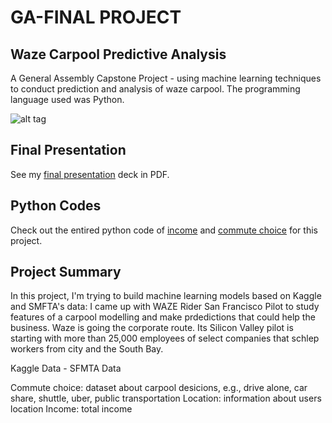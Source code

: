 # GA-FINAL PROJECT

## Waze Carpool Predictive Analysis

A General Assembly Capstone Project - using machine learning techniques to conduct prediction and analysis of waze carpool. The programming language used was Python. 

![alt tag](http://www.trbimg.com/img-573b7188/turbine/la-1463503591-snap-embed-embed/650/650x366)

## Final Presentation

See my [final presentation](https://github.com/NeslihanTuzun/GA-PROJECT/blob/master/presentation.pdf) deck in PDF.

## Python Codes

Check out the entired python code of [income](https://github.com/NeslihanTuzun/GA-PROJECT/blob/master/SF%20Salaries%20.ipynb) and [commute choice](https://github.com/NeslihanTuzun/GA-PROJECT/blob/master/SF%20TravelDesicionSurvey.ipynb) for this project.

## Project Summary

In this project, I'm trying to build machine learning models based on Kaggle and SMFTA's data: I came up with WAZE Rider San Francisco Pilot to study features of a carpool modelling and make prdedictions that could help the business.
Waze is going the corporate route. Its Silicon Valley pilot is starting with more than 25,000 employees of select companies that schlep workers from city and the South Bay. 

Kaggle Data - 
SFMTA Data

Commute choice: dataset about carpool desicions, e.g., drive alone, car share, shuttle, uber, public transportation
Location: information about users location
Income: total income



